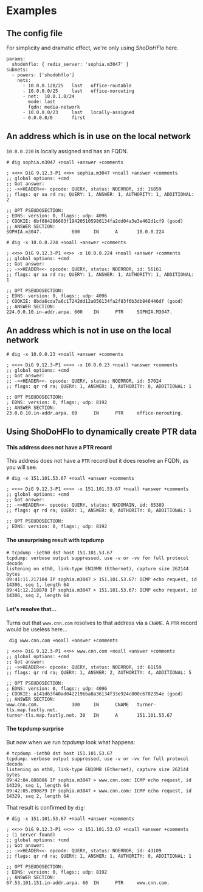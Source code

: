 # Examples

## The config file

For simplicity and dramatic effect, we're only using _ShoDoHFlo_ here.

```
params:
  shodohflo: { redis_server: 'sophia.m3047' }
subnets:
  - powers: ['shodohflo']
    nets:
      - 10.0.0.128/25   last   office-routable
      - 10.0.0.0/25     last   office-norouting
      - net:  10.0.1.0/24
        mode: last
        fqdn: media-network
      - 10.0.0.0/23     last   locally-assigned
      - 0.0.0.0/0       first
```

## An address which is in use on the local network

`10.0.0.220` is locally assigned and has an FQDN.

```
# dig sophia.m3047 +noall +answer +comments 

; <<>> DiG 9.12.3-P1 <<>> sophia.m3047 +noall +answer +comments
;; global options: +cmd
;; Got answer:
;; ->>HEADER<<- opcode: QUERY, status: NOERROR, id: 16859
;; flags: qr aa rd ra; QUERY: 1, ANSWER: 1, AUTHORITY: 1, ADDITIONAL: 2

;; OPT PSEUDOSECTION:
; EDNS: version: 0, flags:; udp: 4096
; COOKIE: 6bf084286603f194205105986134fa2dd04a3e3e462d1cf9 (good)
;; ANSWER SECTION:
SOPHIA.m3047.           600     IN      A       10.0.0.224

# dig -x 10.0.0.224 +noall +answer +comments

; <<>> DiG 9.12.3-P1 <<>> -x 10.0.0.224 +noall +answer +comments
;; global options: +cmd
;; Got answer:
;; ->>HEADER<<- opcode: QUERY, status: NOERROR, id: 56161
;; flags: qr aa rd ra; QUERY: 1, ANSWER: 1, AUTHORITY: 1, ADDITIONAL: 1

;; OPT PSEUDOSECTION:
; EDNS: version: 0, flags:; udp: 4096
; COOKIE: 8bda6cda7a6c17242dd12a056134fa2f83f6b3db846446df (good)
;; ANSWER SECTION:
224.0.0.10.in-addr.arpa. 600    IN      PTR     SOPHIA.M3047.
```

## An address which is not in use on the local network

```
# dig -x 10.0.0.23 +noall +answer +comments

; <<>> DiG 9.12.3-P1 <<>> -x 10.0.0.23 +noall +answer +comments
;; global options: +cmd
;; Got answer:
;; ->>HEADER<<- opcode: QUERY, status: NOERROR, id: 57024
;; flags: qr rd ra; QUERY: 1, ANSWER: 1, AUTHORITY: 0, ADDITIONAL: 1

;; OPT PSEUDOSECTION:
; EDNS: version: 0, flags:; udp: 8192
;; ANSWER SECTION:
23.0.0.10.in-addr.arpa. 60      IN      PTR     office-norouting.
```

## Using ShoDoHFlo to dynamically create PTR data

#### This address does not have a PTR record

This address does not have a `PTR` record but it does resolve an FQDN, as you will see.

```
# dig -x 151.101.53.67 +noall +answer +comments

; <<>> DiG 9.12.3-P1 <<>> -x 151.101.53.67 +noall +answer +comments
;; global options: +cmd
;; Got answer:
;; ->>HEADER<<- opcode: QUERY, status: NXDOMAIN, id: 65389
;; flags: qr rd ra; QUERY: 1, ANSWER: 0, AUTHORITY: 0, ADDITIONAL: 1

;; OPT PSEUDOSECTION:
; EDNS: version: 0, flags:; udp: 8192
```

#### The unsurprising result with tcpdump

```
# tcpdump -ieth0 dst host 151.101.53.67
tcpdump: verbose output suppressed, use -v or -vv for full protocol decode
listening on eth0, link-type EN10MB (Ethernet), capture size 262144 bytes
09:41:11.217104 IP sophia.m3047 > 151.101.53.67: ICMP echo request, id 14306, seq 1, length 64
09:41:12.218878 IP sophia.m3047 > 151.101.53.67: ICMP echo request, id 14306, seq 2, length 64
```

#### Let's resolve that...

Turns out that `www.cnn.com` resolves to that address via a `CNAME`. A `PTR` record would be useless here...

```
 dig www.cnn.com +noall +answer +comments                

; <<>> DiG 9.12.3-P1 <<>> www.cnn.com +noall +answer +comments
;; global options: +cmd
;; Got answer:
;; ->>HEADER<<- opcode: QUERY, status: NOERROR, id: 61159
;; flags: qr rd ra; QUERY: 1, ANSWER: 2, AUTHORITY: 4, ADDITIONAL: 5

;; OPT PSEUDOSECTION:
; EDNS: version: 0, flags:; udp: 4096
; COOKIE: a141d63f40ad042219bba8a36134f33e924c800c6702354e (good)
;; ANSWER SECTION:
www.cnn.com.            300     IN      CNAME   turner-tls.map.fastly.net.
turner-tls.map.fastly.net. 30   IN      A       151.101.53.67
```

#### The tcpdump surprise

But now when we run _tcpdump_ look what happens:

```
# tcpdump -ieth0 dst host 151.101.53.67
tcpdump: verbose output suppressed, use -v or -vv for full protocol decode
listening on eth0, link-type EN10MB (Ethernet), capture size 262144 bytes
09:42:04.888886 IP sophia.m3047 > www.cnn.com: ICMP echo request, id 14329, seq 1, length 64
09:42:05.890879 IP sophia.m3047 > www.cnn.com: ICMP echo request, id 14329, seq 2, length 64
```

That result is confirmed by `dig`:

```
# dig -x 151.101.53.67 +noall +answer +comments

; <<>> DiG 9.12.3-P1 <<>> -x 151.101.53.67 +noall +answer +comments
; (1 server found)
;; global options: +cmd
;; Got answer:
;; ->>HEADER<<- opcode: QUERY, status: NOERROR, id: 43109
;; flags: qr rd ra; QUERY: 1, ANSWER: 1, AUTHORITY: 0, ADDITIONAL: 1

;; OPT PSEUDOSECTION:
; EDNS: version: 0, flags:; udp: 8192
;; ANSWER SECTION:
67.53.101.151.in-addr.arpa. 60  IN      PTR     www.cnn.com.
```
